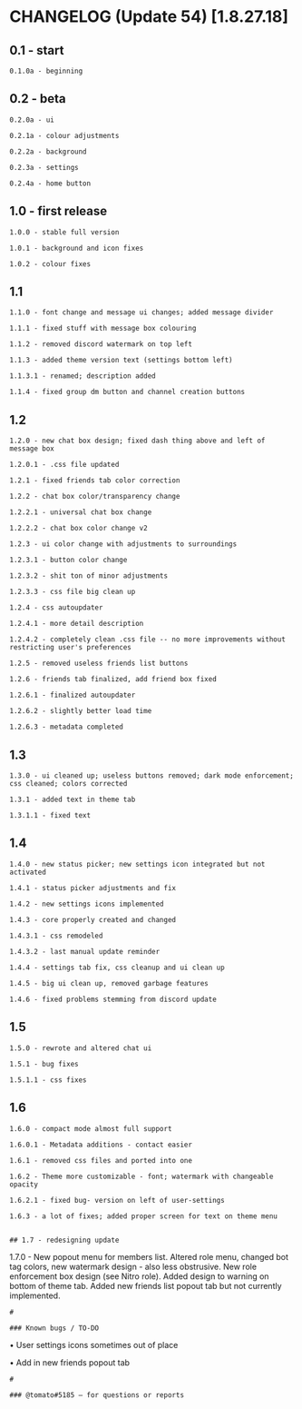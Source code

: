 # CHANGELOG (Update 54) [1.8.27.18]

## 0.1 - start
```
0.1.0a - beginning
```
## 0.2 - beta
```
0.2.0a - ui

0.2.1a - colour adjustments

0.2.2a - background

0.2.3a - settings

0.2.4a - home button
```
## 1.0 - first release
```
1.0.0 - stable full version

1.0.1 - background and icon fixes

1.0.2 - colour fixes
```
## 1.1 
```
1.1.0 - font change and message ui changes; added message divider

1.1.1 - fixed stuff with message box colouring

1.1.2 - removed discord watermark on top left

1.1.3 - added theme version text (settings bottom left)

1.1.3.1 - renamed; description added

1.1.4 - fixed group dm button and channel creation buttons
```
## 1.2 
```
1.2.0 - new chat box design; fixed dash thing above and left of message box

1.2.0.1 - .css file updated

1.2.1 - fixed friends tab color correction

1.2.2 - chat box color/transparency change 

1.2.2.1 - universal chat box change

1.2.2.2 - chat box color change v2

1.2.3 - ui color change with adjustments to surroundings

1.2.3.1 - button color change

1.2.3.2 - shit ton of minor adjustments

1.2.3.3 - css file big clean up

1.2.4 - css autoupdater

1.2.4.1 - more detail description

1.2.4.2 - completely clean .css file -- no more improvements without restricting user's preferences

1.2.5 - removed useless friends list buttons

1.2.6 - friends tab finalized, add friend box fixed

1.2.6.1 - finalized autoupdater

1.2.6.2 - slightly better load time

1.2.6.3 - metadata completed
```
## 1.3
```
1.3.0 - ui cleaned up; useless buttons removed; dark mode enforcement; css cleaned; colors corrected

1.3.1 - added text in theme tab

1.3.1.1 - fixed text
```
## 1.4
```
1.4.0 - new status picker; new settings icon integrated but not activated

1.4.1 - status picker adjustments and fix

1.4.2 - new settings icons implemented

1.4.3 - core properly created and changed

1.4.3.1 - css remodeled

1.4.3.2 - last manual update reminder

1.4.4 - settings tab fix, css cleanup and ui clean up

1.4.5 - big ui clean up, removed garbage features

1.4.6 - fixed problems stemming from discord update
```
## 1.5
```
1.5.0 - rewrote and altered chat ui

1.5.1 - bug fixes

1.5.1.1 - css fixes
```
## 1.6
```
1.6.0 - compact mode almost full support

1.6.0.1 - Metadata additions - contact easier

1.6.1 - removed css files and ported into one

1.6.2 - Theme more customizable - font; watermark with changeable opacity

1.6.2.1 - fixed bug- version on left of user-settings

1.6.3 - a lot of fixes; added proper screen for text on theme menu


## 1.7 - redesigning update
```
1.7.0 - New popout menu for members list. Altered role menu, changed bot tag colors, new watermark design - also less obstrusive. 
New role enforcement box design (see Nitro role). Added design to warning on bottom of theme tab. Added new friends list popout tab but not currently implemented.
```
#

### Known bugs / TO-DO
```
• User settings icons sometimes out of place

• Add in new friends popout tab
```
#

### @tomato#5185 — for questions or reports
